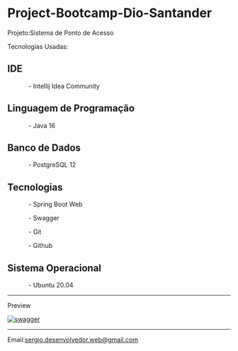 <h1>Project-Bootcamp-Dio-Santander</h1>

Projeto:Sistema de Ponto de Acesso

Tecnologias Usadas:
<h2>IDE</h2>

<ul>
  <ol>- Intellij Idea Community</ol>
</ul>

<h2>Linguagem de Programação</h2>

<ul>
  <ol>- Java 16</ol>
</ul>

<h2>Banco de Dados</h2>

<ul>
  <ol>- PostgreSQL 12</ol>
</ul>

<h2>Tecnologias</h2>

<ul>
  <ol>- Spring Boot Web</ol>
  <ol>- Swagger</ol>
  <ol>- Git </ol>
  <ol>- Github </ol>
</ul>

<h2>Sistema Operacional</h2>

<ul>
 <ol>- Ubuntu 20.04</ol>
</ul>

-------------------------------------------------------------------------------------------------------------------
Preview

 <a href="https://ibb.co/qD7LSbL"><img src="https://i.ibb.co/FhmkrGk/swagger.png" alt="swagger" border="0" /></a>
 
-------------------------------------------------------------------------------------------------------------------
 
 Email:<sergio.desenvolvedor.web@gmail.com>
